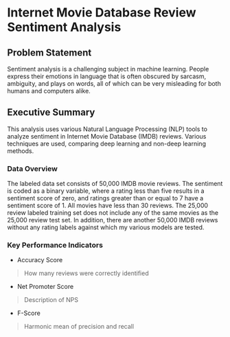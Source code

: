 # Internet Movie Database Review Sentiment Analysis

## Problem Statement

Sentiment analysis is a challenging subject in machine learning. People express their emotions in language that is often obscured by sarcasm, ambiguity, and plays on words, all of which can be very misleading for both humans and computers alike. 

## Executive Summary

This analysis uses various Natural Language Processing (NLP) tools to analyze sentiment in Internet Movie Database (IMDB) reviews. Various techniques are used, comparing deep learning and non-deep learning methods.  

### Data Overview

The labeled data set consists of 50,000 IMDB movie reviews. The sentiment is coded as a binary variable, where a rating less than five results in a sentiment score of zero, and ratings greater than or equal to 7 have a sentiment score of 1. All movies have less than 30 reviews. The 25,000 review labeled training set does not include any of the same movies as the 25,000 review test set. In addition, there are another 50,000 IMDB reviews without any rating labels against which my various models are tested. 

### Key Performance Indicators

* Accuracy Score
> How many reviews were correctly identified
* Net Promoter Score
> Description of NPS
* F-Score
> Harmonic mean of precision and recall